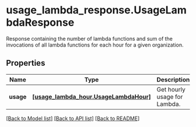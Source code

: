 # usage_lambda_response.UsageLambdaResponse

Response containing the number of lambda functions and sum of the invocations of all lambda functions for each hour for a given organization.
## Properties
Name | Type | Description | Notes
------------ | ------------- | ------------- | -------------
**usage** | [**[usage_lambda_hour.UsageLambdaHour]**](UsageLambdaHour.md) | Get hourly usage for Lambda. | [optional] 

[[Back to Model list]](README.md#documentation-for-models) [[Back to API list]](README.md#documentation-for-api-endpoints) [[Back to README]](README.md)


